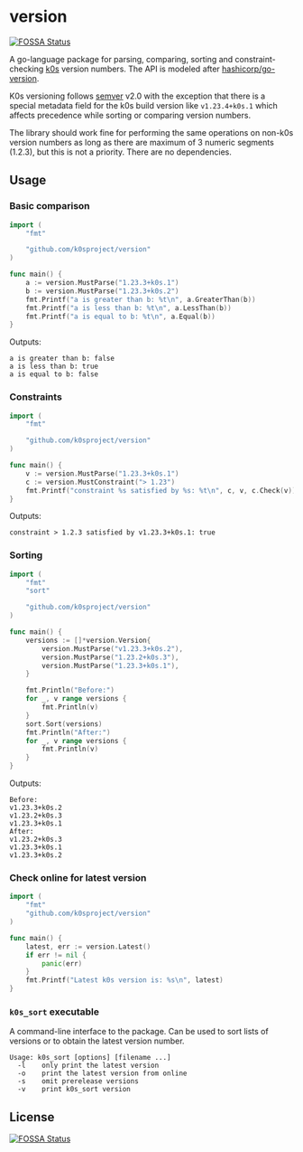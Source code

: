 # version
[![FOSSA Status](https://app.fossa.com/api/projects/git%2Bgithub.com%2Fk0sproject%2Fversion.svg?type=shield)](https://app.fossa.com/projects/git%2Bgithub.com%2Fk0sproject%2Fversion?ref=badge_shield)


A go-language package for parsing, comparing, sorting and constraint-checking [k0s](https://github.com/k0sproject/k0s) version numbers. The API is modeled after [hashicorp/go-version](https://github.com/hashicorp/go-version). 

K0s versioning follows [semver](https://semver.org/) v2.0 with the exception that there is a special metadata field for the k0s build version like `v1.23.4+k0s.1` which affects precedence while sorting or comparing version numbers.

The library should work fine for performing the same operations on non-k0s version numbers as long as there are maximum of 3 numeric segments (1.2.3), but this is not a priority. There are no dependencies.

## Usage

### Basic comparison

```go
import (
	"fmt"

	"github.com/k0sproject/version"
)

func main() {
	a := version.MustParse("1.23.3+k0s.1")
	b := version.MustParse("1.23.3+k0s.2")
	fmt.Printf("a is greater than b: %t\n", a.GreaterThan(b))
	fmt.Printf("a is less than b: %t\n", a.LessThan(b))
	fmt.Printf("a is equal to b: %t\n", a.Equal(b))
}
```

Outputs:

```text
a is greater than b: false
a is less than b: true
a is equal to b: false
```

### Constraints

```go
import (
	"fmt"

	"github.com/k0sproject/version"
)

func main() {
	v := version.MustParse("1.23.3+k0s.1")
	c := version.MustConstraint("> 1.23")
    fmt.Printf("constraint %s satisfied by %s: %t\n", c, v, c.Check(v))
}
```

Outputs:

```text
constraint > 1.2.3 satisfied by v1.23.3+k0s.1: true
```

### Sorting

```go
import (
	"fmt"
    "sort"

	"github.com/k0sproject/version"
)

func main() {
    versions := []*version.Version{
	    version.MustParse("v1.23.3+k0s.2"),
        version.MustParse("1.23.2+k0s.3"),
        version.MustParse("1.23.3+k0s.1"),
    }

    fmt.Println("Before:")
    for _, v range versions {
        fmt.Println(v)
    }
    sort.Sort(versions)
    fmt.Println("After:")
    for _, v range versions {
        fmt.Println(v)
    }
}
```

Outputs:

```text
Before:
v1.23.3+k0s.2
v1.23.2+k0s.3
v1.23.3+k0s.1
After:
v1.23.2+k0s.3
v1.23.3+k0s.1
v1.23.3+k0s.2
```

### Check online for latest version

```go
import (
	"fmt"
	"github.com/k0sproject/version"
)

func main() {
	latest, err := version.Latest()
	if err != nil {
		panic(err)
	}
	fmt.Printf("Latest k0s version is: %s\n", latest)
}
```

### `k0s_sort` executable

A command-line interface to the package. Can be used to sort lists of versions or to obtain the latest version number.

```console
Usage: k0s_sort [options] [filename ...]
  -l	only print the latest version
  -o	print the latest version from online
  -s	omit prerelease versions
  -v	print k0s_sort version
```


## License
[![FOSSA Status](https://app.fossa.com/api/projects/git%2Bgithub.com%2Fk0sproject%2Fversion.svg?type=large)](https://app.fossa.com/projects/git%2Bgithub.com%2Fk0sproject%2Fversion?ref=badge_large)